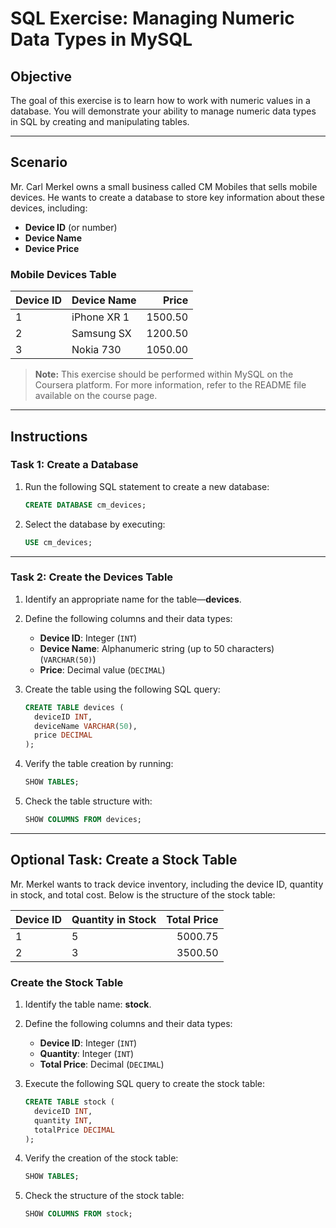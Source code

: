 # SQL Exercise: Managing Numeric Data Types in MySQL

## Objective

The goal of this exercise is to learn how to work with numeric values in a database. You will demonstrate your ability to manage numeric data types in SQL by creating and manipulating tables.

---

## Scenario

Mr. Carl Merkel owns a small business called CM Mobiles that sells mobile devices. He wants to create a database to store key information about these devices, including:

- **Device ID** (or number)
- **Device Name**
- **Device Price**

### Mobile Devices Table

| Device ID | Device Name  | Price    |
|-----------|--------------|---------:|
| 1         | iPhone XR 1  | 1500.50 |
| 2         | Samsung SX   | 1200.50 |
| 3         | Nokia 730    | 1050.00 |

> **Note:** This exercise should be performed within MySQL on the Coursera platform. For more information, refer to the README file available on the course page.

---

## Instructions

### Task 1: Create a Database

1. Run the following SQL statement to create a new database:

    ```sql
    CREATE DATABASE cm_devices;
    ```

2. Select the database by executing:

    ```sql
    USE cm_devices;
    ```

---

### Task 2: Create the Devices Table

1. Identify an appropriate name for the table—**devices**.

2. Define the following columns and their data types:

   - **Device ID**: Integer (`INT`)
   - **Device Name**: Alphanumeric string (up to 50 characters) (`VARCHAR(50)`)
   - **Price**: Decimal value (`DECIMAL`)

3. Create the table using the following SQL query:

    ```sql
    CREATE TABLE devices (
      deviceID INT,
      deviceName VARCHAR(50),
      price DECIMAL
    );
    ```

4. Verify the table creation by running:

    ```sql
    SHOW TABLES;
    ```

5. Check the table structure with:

    ```sql
    SHOW COLUMNS FROM devices;
    ```

---

## Optional Task: Create a Stock Table

Mr. Merkel wants to track device inventory, including the device ID, quantity in stock, and total cost. Below is the structure of the stock table:

| Device ID | Quantity in Stock | Total Price |
|-----------|-------------------|------------:|
| 1         | 5                 | 5000.75    |
| 2         | 3                 | 3500.50    |

### Create the Stock Table

1. Identify the table name: **stock**.

2. Define the following columns and their data types:

   - **Device ID**: Integer (`INT`)
   - **Quantity**: Integer (`INT`)
   - **Total Price**: Decimal (`DECIMAL`)

3. Execute the following SQL query to create the stock table:

    ```sql
    CREATE TABLE stock (
      deviceID INT,
      quantity INT,
      totalPrice DECIMAL
    );
    ```

4. Verify the creation of the stock table:

    ```sql
    SHOW TABLES;
    ```

5. Check the structure of the stock table:

    ```sql
    SHOW COLUMNS FROM stock;
    
